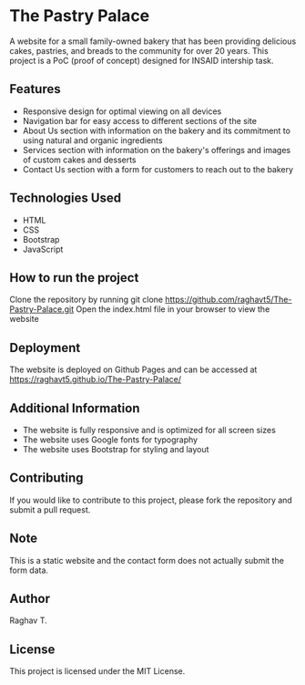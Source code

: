 # The Pastry Palace

A website for a small family-owned bakery that has been providing delicious cakes, pastries, and breads to the community for over 20 years. This project is a PoC (proof of concept) designed for INSAID intership task.

## Features
- Responsive design for optimal viewing on all devices
- Navigation bar for easy access to different sections of the site
- About Us section with information on the bakery and its commitment to using natural and organic ingredients
- Services section with information on the bakery's offerings and images of custom cakes and desserts
- Contact Us section with a form for customers to reach out to the bakery

## Technologies Used
- HTML
- CSS
- Bootstrap
- JavaScript

## How to run the project
Clone the repository by running git clone https://github.com/raghavt5/The-Pastry-Palace.git
Open the index.html file in your browser to view the website

## Deployment
The website is deployed on Github Pages and can be accessed at https://raghavt5.github.io/The-Pastry-Palace/

## Additional Information
- The website is fully responsive and is optimized for all screen sizes
- The website uses Google fonts for typography
- The website uses Bootstrap for styling and layout

## Contributing
If you would like to contribute to this project, please fork the repository and submit a pull request.

## Note
This is a static website and the contact form does not actually submit the form data.

## Author
Raghav T.

## License
This project is licensed under the MIT License.
